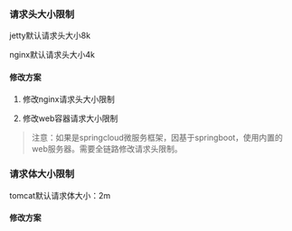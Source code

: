 ### 请求头大小限制

jetty默认请求头大小8k

nginx默认请求头大小4k

#### 修改方案

1. 修改nginx请求头大小限制

   

2. 修改web容器请求大小限制

> 注意：如果是springcloud微服务框架，因基于springboot，使用内置的web服务器。需要全链路修改请求头限制。



### 请求体大小限制

tomcat默认请求体大小：2m

#### 修改方案

